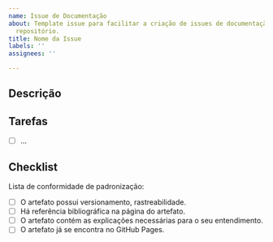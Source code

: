 ```yaml
---
name: Issue de Documentação
about: Template issue para facilitar a criação de issues de documentação da wiki no
  repositório.
title: Nome da Issue
labels: ''
assignees: ''

---
```


<!-- Descreva o objetivo da issue -->
## Descrição

<!-- O que será feito? -->
## Tarefas
- [ ] ...

<!-- Caso algum item não se aplique, retire -->
## Checklist
Lista de conformidade de padronização:
- [ ] O artefato possui versionamento, rastreabilidade.
- [ ] Há referência bibliográfica na página do artefato.
- [ ] O artefato contém as explicações necessárias para o seu entendimento.
- [ ] O artefato já se encontra no GitHub Pages.
